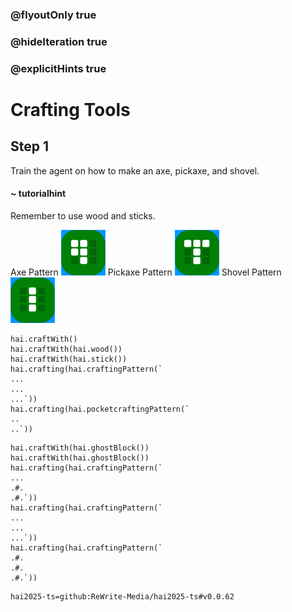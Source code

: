 ### @flyoutOnly true
### @hideIteration true
### @explicitHints true

# Crafting Tools

## Step 1
Train the agent on how to make an axe, pickaxe, and shovel.

#### ~ tutorialhint 
Remember to use wood and sticks.

Axe Pattern
![Craft Axe](https://raw.githubusercontent.com/ReWrite-Media/makecode/master/blocks/hai2025/img/axe_crafting.png "Craft Axe")
Pickaxe Pattern
![Craft Pickaxe](https://raw.githubusercontent.com/ReWrite-Media/makecode/master/blocks/hai2025/img/pickaxe_crafting.png "Craft Pickaxe")
Shovel Pattern
![Craft Sword](https://raw.githubusercontent.com/ReWrite-Media/makecode/master/blocks/hai2025/img/sword_crafting.png "Craft Shovel")

```ghost
hai.craftWith()
hai.craftWith(hai.wood())
hai.craftWith(hai.stick())
hai.crafting(hai.craftingPattern(`
...
...
...`))
hai.crafting(hai.pocketcraftingPattern(`
..
..`))
```

```template
hai.craftWith(hai.ghostBlock())
hai.craftWith(hai.ghostBlock())
hai.crafting(hai.craftingPattern(`
...
.#.
.#.`))
hai.crafting(hai.craftingPattern(`
...
...
...`))
hai.crafting(hai.craftingPattern(`
.#.
.#.
.#.`))
```




```package
hai2025-ts=github:ReWrite-Media/hai2025-ts#v0.0.62
```
